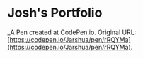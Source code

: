 # Josh's Portfolio
 _A Pen created at CodePen.io. Original URL: [https://codepen.io/Jarshua/pen/rRQYMa](https://codepen.io/Jarshua/pen/rRQYMa).

 